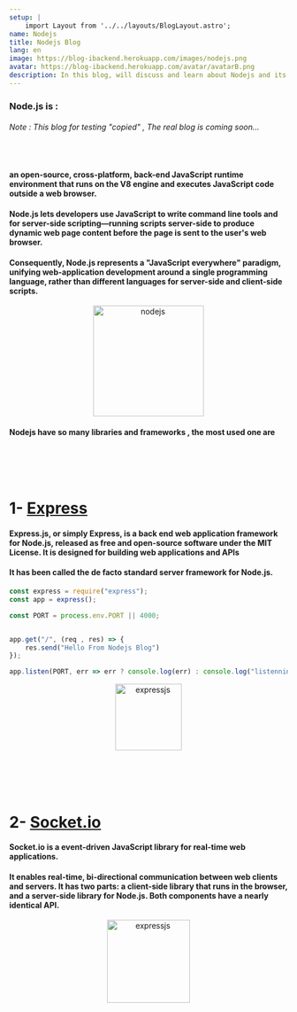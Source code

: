 ```yaml
---
setup: |
    import Layout from '../../layouts/BlogLayout.astro';
name: Nodejs
title: Nodejs Blog
lang: en
image: https://blog-ibackend.herokuapp.com/images/nodejs.png
avatar: https://blog-ibackend.herokuapp.com/avatar/avatarB.png
description: In this blog, will discuss and learn about Nodejs and its use , the libraries and frameworks
---
```



### Node.js is :

###### Note : This blog for testing "copied" , The real blog is coming soon...

<br>

#### an open-source, cross-platform, back-end JavaScript runtime environment that runs on the V8 engine and executes JavaScript code outside a web browser. 

#### Node.js lets developers use JavaScript to write command line tools and for server-side scripting—running scripts server-side to produce dynamic web page content before the page is sent to the user's web browser. 

#### Consequently, Node.js represents a "JavaScript everywhere" paradigm, unifying web-application development around a single programming language, rather than different languages for server-side and client-side scripts.

<p align="center">
<img src="https://www.kojac.nl/tailwind/images/Backend/nodejs.png" alt="nodejs" height="200" width="200" />
</p>


#### Nodejs have so many libraries and frameworks , the most used one are

# <br>


# 1- <a href="https://www.npmjs.com/package/express">Express</a>


#### Express.js, or simply Express, is a back end web application framework for Node.js, released as free and open-source software under the MIT License. It is designed for building web applications and APIs 

#### It has been called the de facto standard server framework for Node.js.
``` javascript
const express = require("express");
const app = express();

const PORT = process.env.PORT || 4000;


app.get("/", (req , res) => {
    res.send("Hello From Nodejs Blog")
});

app.listen(PORT, err => err ? console.log(err) : console.log("listenning"));

```
<p align="center">
<img src="https://expressjs.com/images/express-facebook-share.png" alt="expressjs" height="120">
</p>

# <br>

# 2- <a href="https://www.npmjs.com/package/socket.io">Socket.io</a>


#### Socket.io is a event-driven JavaScript library for real-time web applications. 

#### It enables real-time, bi-directional communication between web clients and servers. It has two parts: a client-side library that runs in the browser, and a server-side library for Node.js. Both components have a nearly identical API.

<p align="center">
<img src="https://miro.medium.com/max/812/0*xAADmPJN52Yy6XJV.jpg" alt="expressjs" height="150" >
</p>